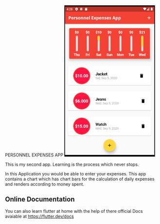 PERSONNEL EXPENSES APP
![Screen Shot](/SS/app.png)

This is my second app.
Learning is the process which never stops.

In this Application you would be able to enter your expenses.
This app contains a chart which has chart bars for the calculation of daily expenses and renders according to money spent.

## Online Documentation

You can also learn flutter at home with the help of there official Docs avaiable at https://flutter.dev/docs
